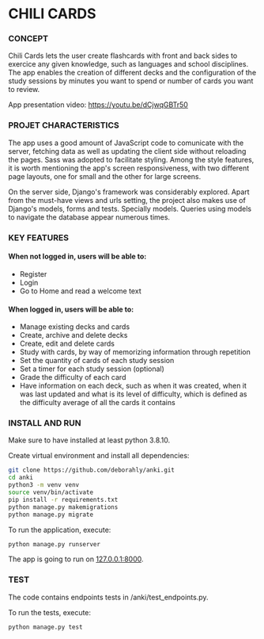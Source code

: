 # CHILI CARDS

### CONCEPT
Chili Cards lets the user create flashcards with front and back sides to exercice any given knowledge, such as languages and school disciplines. The app enables the creation of different decks and the configuration of the study sessions by minutes you want to spend or number of cards you want to review.

App presentation video: https://youtu.be/dCjwqGBTr50

### PROJET CHARACTERISTICS 
The app uses a good amount of JavaScript code to comunicate with the server, fetching data as well as updating the client side without reloading the pages. Sass was adopted to facilitate styling. Among the style features, it is worth mentioning the app's screen responsiveness, with two different page layouts, one for small and the other for large screens.

On the server side, Django's framework was considerably explored. Apart from the must-have views and urls setting, the project also makes use of Django's models, forms and tests. Specially models. Queries using models to navigate the database appear numerous times.

### KEY FEATURES
#### When not logged in, users will be able to: 
- Register
- Login
- Go to Home and read a welcome text
#### When logged in, users will be able to:
- Manage existing decks and cards
- Create, archive and delete decks
- Create, edit and delete cards
- Study with cards, by way of memorizing information through repetition
- Set the quantity of cards of each study session
- Set a timer for each study session (optional)
- Grade the difficulty of each card
- Have information on each deck, such as when it was created, when it was last updated and what is its level of difficulty, which is defined as the difficulty average of all the cards it contains

### INSTALL AND RUN
Make sure to have installed at least python 3.8.10.

Create virtual environment and install all dependencies:

```bash
git clone https://github.com/deborahly/anki.git
cd anki
python3 -m venv venv
source venv/bin/activate
pip install -r requirements.txt
python manage.py makemigrations
python manage.py migrate
```

To run the application, execute:

```bash
python manage.py runserver
```
The app is going to run on [127.0.0.1:8000](http://127.0.0.1:8000/).

### TEST
The code contains endpoints tests in /anki/test_endpoints.py.

To run the tests, execute:

```bash
python manage.py test
```
